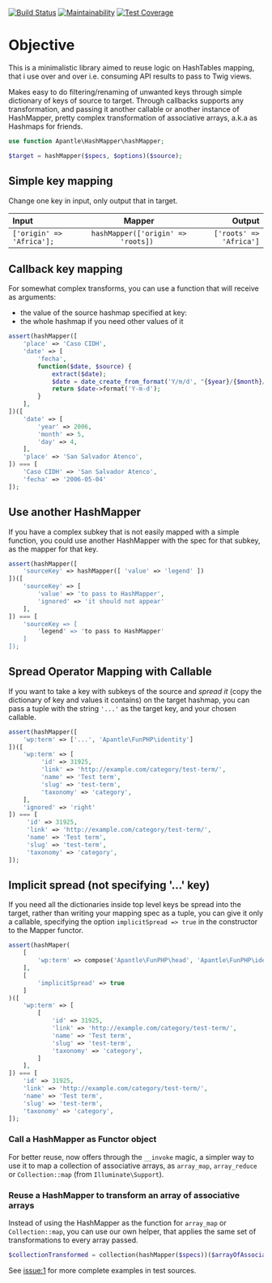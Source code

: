 [![Build Status](https://travis-ci.org/apantle/hashmapper.svg?branch=master)](https://travis-ci.org/apantle/hashmapper)  [![Maintainability](https://api.codeclimate.com/v1/badges/5fa613bc0b87e5975a6a/maintainability)](https://codeclimate.com/github/apantle/hashmapper/maintainability) [![Test Coverage](https://api.codeclimate.com/v1/badges/5fa613bc0b87e5975a6a/test_coverage)](https://codeclimate.com/github/apantle/hashmapper/test_coverage)

# Objective

This is a minimalistic library aimed to reuse logic
on HashTables mapping, that i use over and over i.e.
consuming API results to pass to Twig views.

Makes easy to do filtering/renaming of unwanted keys through simple
dictionary of keys of source to target. Through callbacks supports
any transformation, and passing it another callable or another instance
of HashMapper, pretty complex transformation of associative arrays,
a.k.a as Hashmaps for friends.

```php
use function Apantle\HashMapper\hashMapper;

$target = hashMapper($specs, $options)($source);
```

## Simple key mapping

Change one key in input, only output that in target.

|Input|Mapper|Output|
|:---|:---:|---:|
|```['origin' => 'Africa'];```|```hashMapper(['origin' => 'roots]) ```|```['roots' => 'Africa']```|

## Callback key mapping

For somewhat complex transforms, you can use a function
that will receive as arguments:
- the value of the source hashmap specified at key:
- the whole hashmap if you need other values of it

```php
assert(hashMapper([
    'place' => 'Caso CIDH',
    'date' => [
        'fecha',
        function($date, $source) {
            extract($date);
            $date = date_create_from_format('Y/m/d', "{$year}/{$month}/{$day}");
            return $date->format('Y-m-d');
        }
    ],
])([
    'date' => [
        'year' => 2006,
        'month' => 5,
        'day' => 4,
    ],
    'place' => 'San Salvador Atenco',
]) === [
    'Caso CIDH' => 'San Salvador Atenco',
    'fecha' => '2006-05-04'
]);
```

## Use another HashMapper 

If you have a complex subkey that is not easily mapped with a simple function,
you could use another HashMapper with the spec for that subkey, as the mapper
for that key.

```php
assert(hashMapper([
    'sourceKey' => hashMapper([ 'value' => 'legend' ])
])([
    'sourceKey' => [
        'value' => 'to pass to HashMapper',
        'ignored' => 'it should not appear'
    ],
]) === [
    'sourceKey => [
        'legend' => 'to pass to HashMapper'
    ]
]);
```

## Spread Operator Mapping with Callable

If you want to take a key with subkeys of the source and _spread it_ (copy
the dictionary of key and values it contains) on the target hashmap, you
can pass a tuple with the string `'...'` as the target key, and your chosen callable.

```php
assert(hashMapper([
    'wp:term' => ['...', 'Apantle\FunPHP\identity']
])([
    'wp:term' => [
         'id' => 31925,
         'link' => 'http://example.com/category/test-term/',
         'name' => 'Test term',
         'slug' => 'test-term',
         'taxonomy' => 'category',
    ],
    'ignored' => 'right'
]) === [
     'id' => 31925,
     'link' => 'http://example.com/category/test-term/',
     'name' => 'Test term',
     'slug' => 'test-term',
     'taxonomy' => 'category',
]);
```

## Implicit spread (not specifying '...' key)

If you need all the dictionaries inside top level keys be spread into the
target, rather than writing your mapping spec as a tuple, you can give it
only a callable, specifying the option `implicitSpread => true` in the
constructor to the Mapper functor.

```php
assert(hashMaper(
    [
        'wp:term' => compose('Apantle\FunPHP\head', 'Apantle\FunPHP\identity'),
    ],
    [
        'implicitSpread' => true
    ]
)([
    'wp:term' => [
        [
            'id' => 31925,
            'link' => 'http://example.com/category/test-term/',
            'name' => 'Test term',
            'slug' => 'test-term',
            'taxonomy' => 'category',
        ]
    ],
]) === [
    'id' => 31925,
    'link' => 'http://example.com/category/test-term/',
    'name' => 'Test term',
    'slug' => 'test-term',
    'taxonomy' => 'category',
]);
 ``` 

### Call a HashMapper as Functor object

For better reuse, now offers through the `__invoke` magic, a simpler way to use
it to map a collection of associative arrays, as `array_map`, `array_reduce` or
`Collection::map` (from `Illuminate\Support`). 

### Reuse a HashMapper to transform an array of associative arrays

Instead of using the HashMapper as the function for `array_map` or `Collection::map`,
you can use our own helper, that applies the same set of transformations
to every array passed.

```php
$collectionTransformed = collection(hashMapper($specs))($arrayOfAssociativeArrays);
```

See [issue:1](https://github.com/apantle/hashmapper/issues/1) for more complete examples in test sources.
